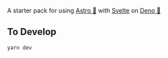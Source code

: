 A starter pack for using [Astro 🚀](https://astro.build/) with [Svelte](https://svelte.dev/) on [Deno 🦕](https://deno.com/deploy)
## To Develop
```sh
yarn dev
```
